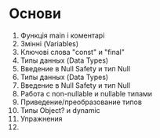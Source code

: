 # Основи
1. Функція main і коментарі
2. Змінні (Variables)
3. Ключові слова "const" и "final"
4. Типы данных (Data Types)
5. Введение в Null Safety и тип Null
6. Типы данных (Data Types)
7. Введение в Null Safety и тип Null
8. Работа с non-nullable и nullable типами
9. Приведение/преобразование типов
10. Типы Object? и dynamic
11. Упражнения
12. 
